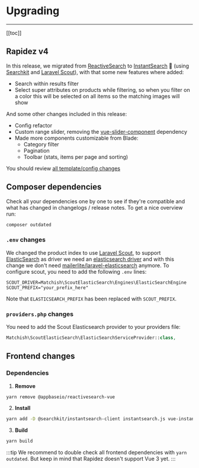 # Upgrading

---

[[toc]]

## Rapidez v4

In this release, we migrated from [ReactiveSearch](https://github.com/appbaseio/reactivesearch/) to [InstantSearch](https://github.com/algolia/instantsearch) 🚀 (using [Searchkit](https://github.com/searchkit/searchkit) and [Laravel Scout](https://github.com/laravel/scout)), with that some new features where added:

- Search within results filter
- Select super attributes on products while filtering, so when you filter on a color this will be selected on all items so the matching images will show

And some other changes included in this release:

- Config refactor
- Custom range slider, removing the [vue-slider-component](https://github.com/NightCatSama/vue-slider-component) dependency
- Made more components customizable from Blade:
    - Category filter
    - Pagination
    - Toolbar (stats, items per page and sorting)

You should review [all template/config changes](https://github.com/rapidez/core/compare/3.x..master)

## Composer dependencies

Check all your dependencies one by one to see if they're compatible and what has changed in changelogs / release notes. To get a nice overview run:
```bash
composer outdated
```

### `.env` changes

We changed the product index to use [Laravel Scout](https://github.com/laravel/scout), to support [ElasticSearch](https://github.com/elastic/elasticsearch) as driver we need an [elasticsearch driver](https://github.com/matchish/laravel-scout-elasticsearch) and with this change we don't need [mailerlite/laravel-elasticsearch](https://github.com/mailerlite/laravel-elasticsearch) anymore. To configure scout, you need to add the following `.env` lines:

```dotenv
SCOUT_DRIVER=Matchish\ScoutElasticSearch\Engines\ElasticSearchEngine
SCOUT_PREFIX="your_prefix_here"
```

Note that `ELASTICSEARCH_PREFIX` has been replaced with `SCOUT_PREFIX`.

### `providers.php` changes

You need to add the Scout Elasticsearch provider to your providers file:

```php
Matchish\ScoutElasticSearch\ElasticSearchServiceProvider::class,
```

## Frontend changes

### Dependencies

1. **Remove**
```bash
yarn remove @appbaseio/reactivesearch-vue
```

2. **Install**
```bash
yarn add -D @searchkit/instantsearch-client instantsearch.js vue-instantsearch
```
3. **Build**
```bash
yarn build
```

:::tip
We recommend to double check all frontend dependencies with `yarn outdated`. But keep in mind that Rapidez doesn't support Vue 3 yet.
:::
